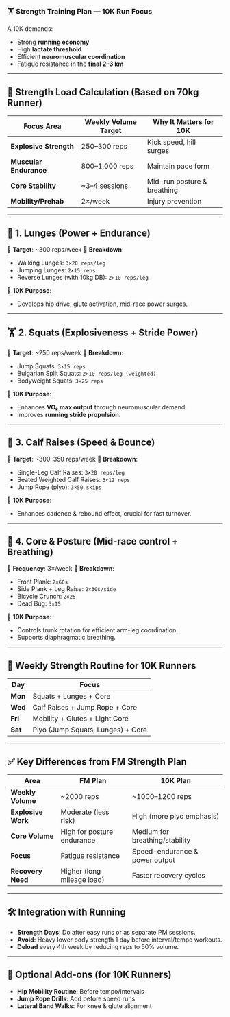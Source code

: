 ### 🏋️ **Strength Training Plan — 10K Run Focus**

A 10K demands:

* Strong **running economy**
* High **lactate threshold**
* Efficient **neuromuscular coordination**
* Fatigue resistance in the **final 2–3 km**

---

## 🔢 **Strength Load Calculation (Based on 70kg Runner)**

| Focus Area             | Weekly Volume Target | Why It Matters for 10K      |
| ---------------------- | -------------------- | --------------------------- |
| **Explosive Strength** | 250–300 reps         | Kick speed, hill surges     |
| **Muscular Endurance** | 800–1,000 reps       | Maintain pace form          |
| **Core Stability**     | \~3–4 sessions       | Mid-run posture & breathing |
| **Mobility/Prehab**    | 2×/week              | Injury prevention           |

---

## 🦵 1. **Lunges (Power + Endurance)**

🔹 **Target**: \~300 reps/week
🔹 **Breakdown**:

* Walking Lunges: `3×20 reps/leg`
* Jumping Lunges: `2×15 reps`
* Reverse Lunges (with 10kg DB): `2×10 reps/leg`

📌 **10K Purpose**:

* Develops hip drive, glute activation, mid-race power surges.

---

## 🏋️ 2. **Squats (Explosiveness + Stride Power)**

🔹 **Target**: \~250 reps/week
🔹 **Breakdown**:

* Jump Squats: `3×15 reps`
* Bulgarian Split Squats: `2×10 reps/leg (weighted)`
* Bodyweight Squats: `3×25 reps`

📌 **10K Purpose**:

* Enhances **VO₂ max output** through neuromuscular demand.
* Improves **running stride propulsion**.

---

## 🦶 3. **Calf Raises (Speed & Bounce)**

🔹 **Target**: \~300–350 reps/week
🔹 **Breakdown**:

* Single-Leg Calf Raises: `3×20 reps/leg`
* Seated Weighted Calf Raises: `3×12 reps`
* Jump Rope (plyo): `3×50 skips`

📌 **10K Purpose**:

* Enhances cadence & rebound effect, crucial for fast turnover.

---

## 🔁 4. **Core & Posture (Mid-race control + Breathing)**

🔹 **Frequency**: 3×/week
🔹 **Breakdown**:

* Front Plank: `2×60s`
* Side Plank + Leg Raise: `2×30s/side`
* Bicycle Crunch: `2×25`
* Dead Bug: `3×15`

📌 **10K Purpose**:

* Controls trunk rotation for efficient arm-leg coordination.
* Supports diaphragmatic breathing.

---

## 📅 Weekly Strength Routine for 10K Runners

| Day     | Focus                             |
| ------- | --------------------------------- |
| **Mon** | Squats + Lunges + Core            |
| **Wed** | Calf Raises + Jump Rope + Core    |
| **Fri** | Mobility + Glutes + Light Core    |
| **Sat** | Plyo (Jump Squats, Lunges) + Core |

---

## ✅ Key Differences from FM Strength Plan

| Area               | FM Plan                    | 10K Plan                       |
| ------------------ | -------------------------- | ------------------------------ |
| **Weekly Volume**  | \~2000 reps                | \~1000–1200 reps               |
| **Explosive Work** | Moderate (less risk)       | High (more plyo emphasis)      |
| **Core Volume**    | High for posture endurance | Medium for breathing/stability |
| **Focus**          | Fatigue resistance         | Speed-endurance & power output |
| **Recovery Need**  | Higher (long mileage load) | Faster recovery cycles         |

---

## 🛠 Integration with Running

* **Strength Days**: Do after easy runs or as separate PM sessions.
* **Avoid**: Heavy lower body strength 1 day before interval/tempo workouts.
* **Deload** every 4th week by reducing reps to 50% volume.

---

## 🧘 Optional Add-ons (for 10K Runners)

* **Hip Mobility Routine**: Before tempo/intervals
* **Jump Rope Drills**: Add before speed runs
* **Lateral Band Walks**: For knee & glute alignment
